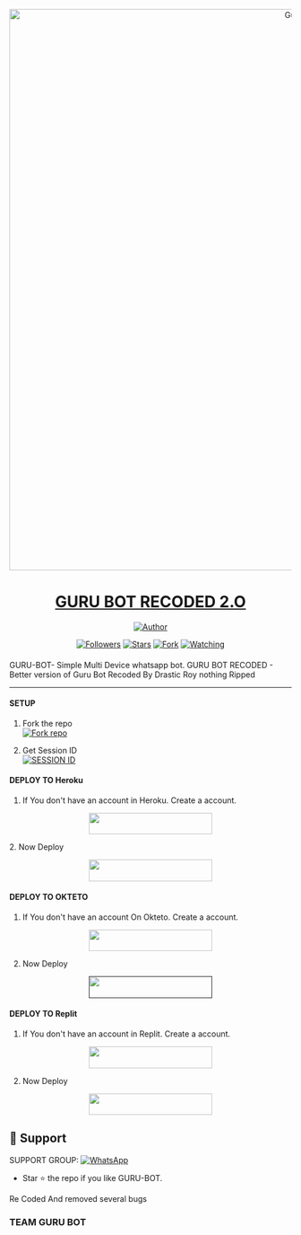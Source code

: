 
<p align="center">  
  <a href="https://youtu.be/WcA7GZuaN0A">
    <img alt="Guru" height="1000" src="https://cdn.jsdelivr.net/gh/drasticroy/api@Guru/1cd0772a45c481e16ef64d16c6218ccf.jpg">
    <h1 align="center">GURU BOT RECODED 2.O</h1>
  </a>
</p>
<p align="center">
<a href="https://github.com/drasticroy"><img title="Author" src="https://img.shields.io/badge/GURU-BOT-black?style=for-the-badge&logo=telegram"></a>
<p/>
<p align="center">
<a href="https://github.com/drasticroy?tab=followers"><img title="Followers" src="https://img.shields.io/github/followers/drasticroy?label=Followers&style=social"></a>
<a href="https://github.com/drasticroy/GURU-BOT/stargazers/"><img title="Stars" src="https://img.shields.io/github/stars/drasticroy/GURU-BOT?&style=social"></a>
<a href="https://github.com/drasticroy/GURU-BOT/network/members"><img title="Fork" src="https://img.shields.io/github/forks/drasticroy/GURU-BOT?style=social"></a>
<a href="https://github.com/drasticroy/GURU-BOT/watchers"><img title="Watching" src="https://img.shields.io/github/watchers/drasticroy/GURU-BOT?label=Watching&style=social"></a>
</p>

####  
GURU-BOT- Simple Multi Device whatsapp bot.
GURU BOT RECODED - Better version of Guru Bot Recoded By Drastic Roy nothing Ripped 

***

#### SETUP

1. Fork the repo
    <br>
<a href='https://github.com/drasticroy/GURU-BOT/fork' target="_blank"><img alt='Fork repo' src='https://img.shields.io/badge/Fork Repo-100000?style=for-the-badge&logo=scan&logoColor=white&labelColor=black&color=black'/></a>

2. Get Session ID
    <br>
<a href='https://replit.com/@victiousroy/GURU-BOT-PAIR?v=1' target="_blank"><img alt='SESSION ID' src='https://img.shields.io/badge/Session_id-100000?style=for-the-badge&logo=scan&logoColor=white&labelColor=black&color=black'/></a>


#### DEPLOY TO Heroku 

1. If You don't have an account in Heroku. Create a account.
    <br>
<p align="center"><a href="https://signup.heroku.com"> <img src="https://img.shields.io/badge/heroku%20Account-blue?style=for-the-badge&logo=heroku" width="220" height="38.45"/></a></p>
2. Now Deploy
    <br>
<p align="center"><a href="https://heroku.com/deploy?template=https://github.com/drasticroy/GURU-BOT"> <img src="https://img.shields.io/badge/Heroku%20Deploy-blue?style=for-the-badge&logo=heroku" width="220" height="38.45"/></a></p>

#### DEPLOY TO OKTETO 

1. If You don't have an account On Okteto. Create a account.
    <br>
<p align="center"><a href="https://www.okteto.com/pricing/?plan=SaaS"> <img src="https://img.shields.io/badge/Okteto%20Account-blue?style=for-the-badge&logo=okteto" width="220" height="38.45"/></a></p>

2. Now Deploy
    <br>
<p align="center"><a href=""> <img src="https://img.shields.io/badge/Okteto%20Deploy-blue?style=for-the-badge&logo=okteto" width="220" height="38.45"/></a></p>


#### DEPLOY TO Replit 

1. If You don't have an account in Replit. Create a account.
    <br>
<p align="center"><a href="https://replit.com/signup"> <img src="https://img.shields.io/badge/replit%20Account-blue?style=for-the-badge&logo=replit" width="220" height="38.45"/></a></p>

2. Now Deploy
    <br>
<p align="center"><a href="https://repl.it/github/drasticroy/GURU-BOT"> <img src="https://img.shields.io/badge/replit%20Deploy-blue?style=for-the-badge&logo=replit" width="220" height="38.45"/></a></p>

 
 
 ## 🤩 Support

SUPPORT GROUP: <a href="https://chat.whatsapp.com/F3sB3pR3tClBvVmlIkqDJp"><img alt="WhatsApp" src="https://camo.githubusercontent.com/2157131829ac512183ee8f8b6c6f803688a4cc66a2e686602844e80478401a7c/68747470733a2f2f696d672e736869656c64732e696f2f62616467652f4a6f696e2047726f75702d3235443336363f7374796c653d666f722d7468652d6261646765266c6f676f3d7768617473617070266c6f676f436f6c6f723d7768697465"/></a>

- Star ⭐ the repo if you like GURU-BOT.

Re Coded And removed several bugs
### TEAM GURU BOT



